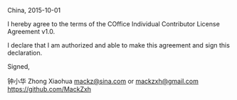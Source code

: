 China, 2015-10-01

I hereby agree to the terms of the COffice Individual Contributor License
Agreement v1.0.

I declare that I am authorized and able to make this agreement and sign this
declaration.

Signed,

钟小华 Zhong Xiaohua mackz@sina.com or mackzxh@gmail.com https://github.com/MackZxh
